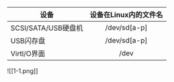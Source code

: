 | 设备                | 设备在Linux内的文件名 |
| ------------------- |:---------------------:|
| SCSI/SATA/USB硬盘机 |     /dev/sd[a-p]      |
| USB闪存盘           |     /dev/sd[a-p]      |
| Virtl/O界面         |    /dev                   |
![[1-1.png]]